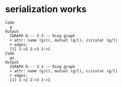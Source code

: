 # serialization works

    Code
      g
    Output
      IGRAPH D--- 3 3 -- Ring graph
      + attr: name (g/c), mutual (g/l), circular (g/l)
      + edges:
      [1] 1->2 2->3 3->1
    Code
      gs
    Output
      IGRAPH D--- 3 3 -- Ring graph
      + attr: name (g/c), mutual (g/l), circular (g/l)
      + edges:
      [1] 1->2 2->3 3->1

